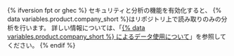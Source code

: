 {% ifversion fpt or ghec %}
セキュリティと分析の機能を有効化すると、
{% data variables.product.company_short %}はリポジトリ上で読み取りのみの分析を行います。 詳しい情報については、「[{% data variables.product.company_short %} によるデータ使用について](/github/understanding-how-github-uses-and-protects-your-data/about-githubs-use-of-your-data)」を参照してください。
{% endif %}
